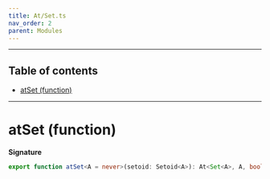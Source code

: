 ```yaml
---
title: At/Set.ts
nav_order: 2
parent: Modules
---
```


---

<h2 class="text-delta">Table of contents</h2>

- [atSet (function)](#atset-function)

---

# atSet (function)

**Signature**

```ts
export function atSet<A = never>(setoid: Setoid<A>): At<Set<A>, A, boolean> { ... }
```
